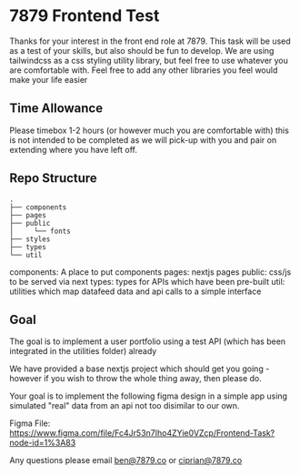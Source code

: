 # 7879 Frontend Test

Thanks for your interest in the front end role at 7879.
This task will be used as a test of your skills, but also should be fun to develop.
We are using tailwindcss as a css styling utility library, but feel free to use whatever you are comfortable with.
Feel free to add any other libraries you feel would make your life easier

## Time Allowance

Please timebox 1-2 hours (or however much you are comfortable with) this is not intended to be completed as we will
pick-up with you and pair on extending where you have left off.

## Repo Structure

```
.
├── components
├── pages
├── public
│     └── fonts
├── styles
├── types
└── util

```

components: A place to put components
pages: nextjs pages
public: css/js to be served via next
types: types for APIs which have been pre-built
util: utilities which map datafeed data and api calls to a simple interface

## Goal

The goal is to implement a user portfolio using a test API (which has been integrated in the utilities folder) already

We have provided a base nextjs project which should get you going - however if you wish to throw the whole thing away, then please do.

Your goal is to implement the following figma design in a simple app using simulated "real" data from an api not too disimilar to our own.

Figma File: https://www.figma.com/file/Fc4Jr53n7Iho4ZYie0VZcp/Frontend-Task?node-id=1%3A83

Any questions please email ben@7879.co or ciprian@7879.co
